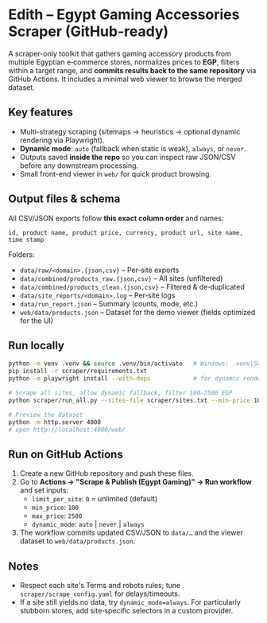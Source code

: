 # Edith – Egypt Gaming Accessories Scraper (GitHub-ready)

A scraper-only toolkit that gathers gaming accessory products from multiple Egyptian e‑commerce stores, normalizes prices to **EGP**, filters within a target range, and **commits results back to the same repository** via GitHub Actions. It includes a minimal web viewer to browse the merged dataset.

## Key features
- Multi-strategy scraping (sitemaps → heuristics → optional dynamic rendering via Playwright).
- **Dynamic mode**: `auto` (fallback when static is weak), `always`, or `never`.
- Outputs saved **inside the repo** so you can inspect raw JSON/CSV before any downstream processing.
- Small front-end viewer in `web/` for quick product browsing.

## Output files & schema
All CSV/JSON exports follow **this exact column order** and names:

`id, product name, product price, currency, product url, site name, time stamp`

Folders:
- `data/raw/<domain>.{json,csv}` – Per‑site exports
- `data/combined/products_raw.{json,csv}` – All sites (unfiltered)
- `data/combined/products_clean.{json,csv}` – Filtered & de‑duplicated
- `data/site_reports/<domain>.log` – Per‑site logs
- `data/run_report.json` – Summary (counts, mode, etc.)
- `web/data/products.json` – Dataset for the demo viewer (fields optimized for the UI)

## Run locally
```bash
python -m venv .venv && source .venv/bin/activate   # Windows: .venv\Scripts\activate
pip install -r scraper/requirements.txt
python -m playwright install --with-deps            # for dynamic rendering

# Scrape all sites, allow dynamic fallback, filter 100–2500 EGP
python scraper/run_all.py --sites-file scraper/sites.txt --min-price 100 --max-price 2500 --limit-per-site 0 --dynamic-mode auto

# Preview the dataset
python -m http.server 4000
# open http://localhost:4000/web/
```

## Run on GitHub Actions
1. Create a new GitHub repository and push these files.
2. Go to **Actions → "Scrape & Publish (Egypt Gaming)" → Run workflow** and set inputs:
   - `limit_per_site`: `0` = unlimited (default)
   - `min_price`: `100`
   - `max_price`: `2500`
   - `dynamic_mode`: `auto` | `never` | `always`
3. The workflow commits updated CSV/JSON to `data/…` and the viewer dataset to `web/data/products.json`.

## Notes
- Respect each site's Terms and robots rules; tune `scraper/scrape_config.yaml` for delays/timeouts.
- If a site still yields no data, try `dynamic_mode=always`. For particularly stubborn stores, add site‑specific selectors in a custom provider.
